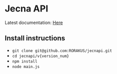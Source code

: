 # Jecna API
Latest documentation: [Here](v1/DOCS.MD)

## Install instructions
* `git clone git@github.com:RORAKUS/jecnapi.git`
* `cd jecnapi/v{version_num}`
* `npm install`
* `node main.js`